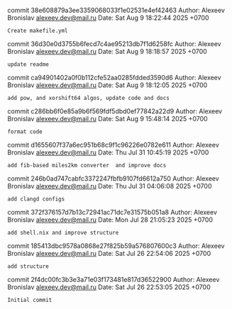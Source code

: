 commit 38e608879a3ee3359068033f1e02531e4ef42463
Author: Alexeev Bronislav <alexeev.dev@mail.ru>
Date:   Sat Aug 9 18:22:44 2025 +0700

    Create makefile.yml

commit 36d30e0d3755b6fecd7c4ae95213db7f1d6258fc
Author: Alexeev Bronislav <alexeev.dev@mail.ru>
Date:   Sat Aug 9 18:18:57 2025 +0700

    update readme

commit ca94901402a0f0b112cfe52aa0285fdded3590d6
Author: Alexeev Bronislav <alexeev.dev@mail.ru>
Date:   Sat Aug 9 18:12:05 2025 +0700

    add pow, and xorshift64 algos, update code and docs

commit c286bb6f0e85a9b6f569fdf5dbd0ef77842a22d9
Author: Alexeev Bronislav <alexeev.dev@mail.ru>
Date:   Sat Aug 9 15:48:14 2025 +0700

    format code

commit d1655607f37a6ec951b68c9f1c96226e0782e611
Author: Alexeev Bronislav <alexeev.dev@mail.ru>
Date:   Thu Jul 31 10:45:19 2025 +0700

    add fib-based miles2km converter  and improve docs

commit 246b0ad747cabfc3372247fbfb9107fd6612a750
Author: Alexeev Bronislav <alexeev.dev@mail.ru>
Date:   Thu Jul 31 04:06:08 2025 +0700

    add clangd configs

commit 372f376157d7b13c72941ac71dc7e31575b051a8
Author: Alexeev Bronislav <alexeev.dev@mail.ru>
Date:   Mon Jul 28 21:05:23 2025 +0700

    add shell.nix and improve structure

commit 185413dbc9578a0868e27f825b59a576807600c3
Author: Alexeev Bronislav <alexeev.dev@mail.ru>
Date:   Sat Jul 26 22:54:06 2025 +0700

    add structure

commit 2f4dc00fc3b3e3a71e03f173481e817d36522900
Author: Alexeev Bronislav <alexeev.dev@mail.ru>
Date:   Sat Jul 26 22:53:05 2025 +0700

    Initial commit
